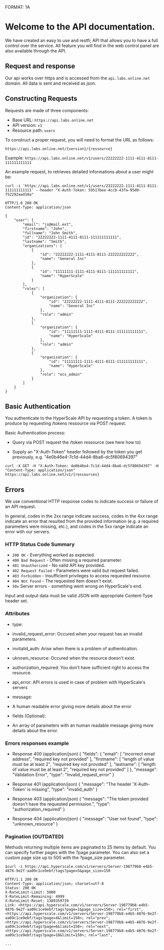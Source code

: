 FORMAT: 1A

# Welcome to the API documentation.

We have created an easy to use and restfi; API that allows you to have a full control over the service. All feature you will find in the web control panel are also available through the API.

## Request and response

Our api works over https and is accessed from the `api.labs.online.net` domain. All data is sent and received as json.

## Constructing Requests

Requests are made of three components:

- Base URL: `https://api.labs.online.net`
- API version: `v1`
- Resource path: `users`

To construct a proper request, you will need to format the URL as follows:

`https://api.labs.online.net/{version}/{ressource}`

Example: `https://api.labs.online.net/v1/users/22222222-1111-4111-8111-111111111111`

An example request, to retrieves detailed informations about a user might be:

```
curl -i 'https://api.labs.online.net/v1/users/22222222-1111-4111-8111-111111111111' --header "X-Auth-Token: 59517bee-4ccb-43fa-95d0-f52292aad10a"

HTTP/1.0 200 OK
Content-Type: application/json

{
    "user": {
        "email": "js@mail.ext",
        "firstname": "John",
        "fullname": "John Smith",
        "id": "22222222-1111-4111-8111-111111111111",
        "lastname": "Smith",
        "organizations": [
            {
                "id": "22222222-1111-4111-8111-222222222222",
                "name": "General Inc"
            },
            {
                "id": "11111111-1111-4111-8111-111111111111",
                "name": "HyperScale"
            }
        ],
        "roles": [
            {
                "organization": {
                    "id": "22222222-1111-4111-8111-222222222222",
                    "name": "General Inc"
                },
                "role": "admin"
            },
            {
                "organization": {
                    "id": "11111111-1111-4111-8111-111111111111",
                    "name": "HyperScale"
                },
                "role": "admin"
            },
            {
                "organization": {
                    "id": "11111111-1111-4111-8111-111111111111",
                    "name": "HyperScale"
                },
                "role": "ocs_admin"
            }
        ]
    }
}
```

## Basic Authentication

You authenticate to the HyperScale API by requesting a token. A token is produce by requesting /tokens ressource via POST request.

Basic Authentication process:

- Query via POST request the /token ressource (see here how to)

- Supply an "X-Auth-Token" header followed by the token you get previously, e.g. "4e0b46e4-7c1d-44d4-8ba6-dc5f80694397"

```
curl -X GET -H "X-Auth-Token: 4e0b46e4-7c1d-44d4-8ba6-dc5f80694397" -H "Content-Type: application/json" https://api.labs.online.net/v1/{ressources}
```

## Errors

We use conventional HTTP response codes to indicate success or failure of an API request.

In general, codes in the 2xx range indicate success, codes in the 4xx range indicate an error that resulted from the provided information (e.g. a required parameters were missing, etc.), and codes in the 5xx range indicate an error with our servers.

### HTTP Status Code Summary

- `200 OK` - Everything worked as expected.
- `400 Bad Request` - Often missing a required parameter.
- `401 Unauthorized` - No valid API key provided.
- `402 Request Failed` - Parameters were valid but request failed.
- `403 Forbidden` - Insufficient privileges to access requested resource.
- `404 Not Found` - The requested item doesn't exist.
- `50x` Server errors - something went wrong on HyperScale's end.

Input and output data must be valid JSON with appropriate Content-Type header set.

### Attributes

- type:
 
 - invalid_request_error: Occured when your request has an invalid parameters.
 - invitalid_auth: Arise when there is a problem of authentication.
 - uknown_resource: Occured when the resource doesn't exist.
 - authorization_required: You don't have sufficient right to access the resource.
 - api_error: API errors is used in case of problem with HyperScale's servers

- message:
 
 - A human readable error giving more details about the error

- fields (Optional):

 - An array of parameters with an human readable message giving more details about the error.

### Errors responses example 

+ Response 400 (application/json)
        {
            "fields": {
                "email": [
                    "incorrect email address",
                    "required key not provided"
                ],
                "firstname": [
                    "length of value must be at least 2",
                    "required key not provided"
                ],
                "lastname": [
                    "length of value must be at least 2",
                    "required key not provided"
                ]
            },
            "message": "Validation Error",
            "type": "invalid_request_error"
        }

+ Response 401 (application/json)
        {
            "message": "The header 'X-Auth-Token' is missing",
            "type": "invalid_auth"
        }

+ Response 403 (application/json)
        {
          "message": "The token provided doesn't have the requested permission.",
          "type": "authorization_required"
        }

+ Response 404 (application/json)
        {
            "message": "User not found",
            "type": "unknown_resource"
        }

### Pagination (OUTDATED)

Methods returning multiple items are paginated to 25 items by default.
You can specify further pages with the ?page parameter. You can also set a custom page size up to 500 with the ?page_size parameter.

```
$curl -i https://api.hyperscale.com/v1/servers/Server-198779b8-e4b5-4876-9e2f-aa09c1ce9ebf/tags?page=5&page_size=150

HTTP/1.1 200 OK
Content-Type: application/json; charset=utf-8
Status: 200 OK
X-RateLimit-Limit: 5000
X-RateLimit-Remaining: 4999
X-RateLimit-Reset: 1389359739
Link: <https://api.hyperscale.com/v1/servers/Server-198779b8-e4b5-4876-9e2f-aa09c1ce9ebf/tags?page=1&page_size=150>; rel="first", <https://api.hyperscale.com/v1/servers/Server-198779b8-e4b5-4876-9e2f-aa09c1ce9ebf/tags?page=4&limit=150>; rel="prev", <https://api.hyperscale.com/v1/servers/Server-198779b8-e4b5-4876-9e2f-aa09c1ce9ebf/tags?page=6&limit=150>; rel="next", <https://api.hyperscale.com/v1/servers/Server-198779b8-e4b5-4876-9e2f-aa09c1ce9ebf/tags?page=10&limit=150>; rel="last",

...
```


